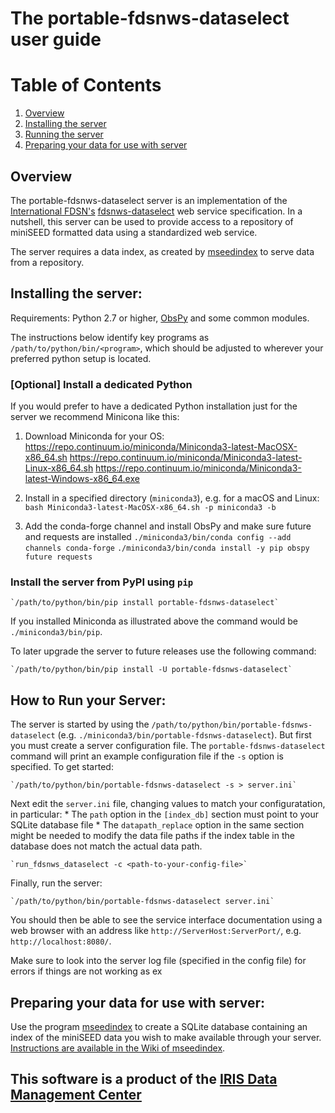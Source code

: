 # The portable-fdsnws-dataselect user guide

# Table of Contents
1. [Overview](#overview)
1. [Installing the server](#installing-the-server)
1. [Running the server](#running-the-server)
1. [Preparing your data for use with server](#preparing-your-data-for-use-with-server)

## Overview

The portable-fdsnws-dataselect server is an implementation of the
[International FDSN's](https://www.fdsn.org/)
[fdsnws-dataselect](http://www.fdsn.org/webservices/) web service specification.
In a nutshell, this server can be used to provide access to a repository of miniSEED
formatted data using a standardized web service.

The server requires a data index, as created by [mseedindex](https://github.com/iris-edu/mseedindex/wiki)
to serve data from a repository.

## Installing the server:

Requirements: Python 2.7 or higher, [ObsPy](http://obspy.org) and some common modules.

The instructions below identify key programs as `/path/to/python/bin/<program>`, which should
be adjusted to wherever your preferred python setup is located.

### [Optional] Install a dedicated Python

If you would prefer to have a dedicated Python installation just for the server we
recommend Minicona like this:

1. Download Miniconda for your OS:
    https://repo.continuum.io/miniconda/Miniconda3-latest-MacOSX-x86_64.sh
    https://repo.continuum.io/miniconda/Miniconda3-latest-Linux-x86_64.sh
    https://repo.continuum.io/miniconda/Miniconda3-latest-Windows-x86_64.exe

2. Install in a specified directory (`miniconda3`), e.g. for a macOS and Linux:
    `bash Miniconda3-latest-MacOSX-x86_64.sh -p miniconda3 -b`

3. Add the conda-forge channel and install ObsPy and make sure future and requests are installed
    `./miniconda3/bin/conda config --add channels conda-forge`
    `./miniconda3/bin/conda install -y pip obspy future requests`

### Install the server from PyPI using `pip`

    `/path/to/python/bin/pip install portable-fdsnws-dataselect`

If you installed Miniconda as illustrated above the command would be `./miniconda3/bin/pip`.

To later upgrade the server to future releases use the following command:

    `/path/to/python/bin/pip install -U portable-fdsnws-dataselect`

## How to Run your Server:

The server is started by using the `/path/to/python/bin/portable-fdsnws-dataselect`
(e.g. `./miniconda3/bin/portable-fdsnws-dataselect`).  But first you must create a server
configuration file.  The `portable-fdsnws-dataselect` command will print an example
configuration file if the `-s` option is specified.  To get started:

    `/path/to/python/bin/portable-fdsnws-dataselect -s > server.ini`

Next edit the `server.ini` file, changing values to match your configuratation, in particular:
    * The `path` option in the `[index_db]` section must point to your SQLite database file
    * The `datapath_replace` option in the same section might be needed to modify the data file paths
    if the index table in the database does not match the actual data path.

    `run_fdsnws_dataselect -c <path-to-your-config-file>`

Finally, run the server:

    `/path/to/python/bin/portable-fdsnws-dataselect server.ini`

You should then be able to see the service interface documentation using a web browser
with an address like `http://ServerHost:ServerPort/`, e.g. `http://localhost:8080/`.

Make sure to look into the server log file (specified in the config file) for errors
if things are not working as ex

## Preparing your data for use with server:

Use the program [mseedindex](https://github.com/iris-edu/mseedindex) to create a SQLite
database containing an index of the miniSEED data you wish to make available through your server.
[Instructions are available in the Wiki of mseedindex](https://github.com/iris-edu/mseedindex/wiki).

## This software is a product of the [IRIS Data Management Center](http://ds.iris.edu/ds/nodes/dmc/)
